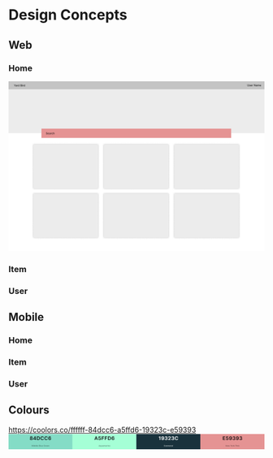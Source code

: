 # Design Concepts

## Web
### Home
![Web Home](./images/web/dashboard.png)
### Item
### User

## Mobile
### Home
### Item
### User

## Colours
https://coolors.co/ffffff-84dcc6-a5ffd6-19323c-e59393
![Coolors Colors](./images/colors.png)
